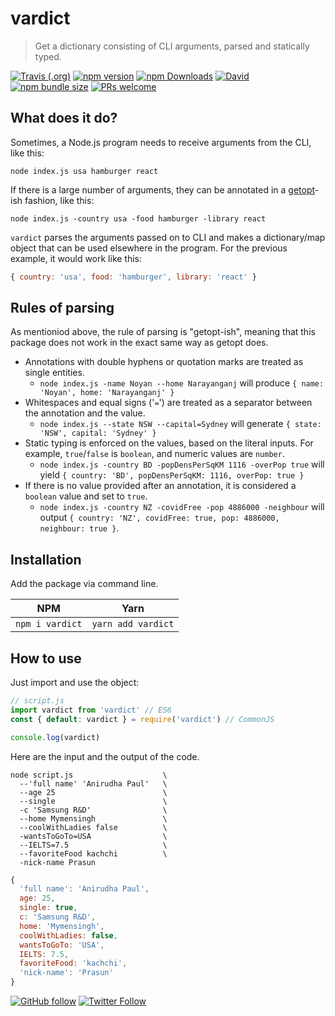 # vardict

> Get a dictionary consisting of CLI arguments, parsed and statically typed.

[![Travis (.org)](https://img.shields.io/travis/maacpiash/vardict?logo=travis&style=flat-square)](https://travis-ci.org/maacpiash/vardict) [![npm version](https://img.shields.io/npm/v/vardict.svg?logo=npm&style=flat-square)](https://npm.im/vardict) [![npm Downloads](https://img.shields.io/npm/dt/vardict.svg?logo=npm&style=flat-square)](https://www.npmjs.com/package/vardict) [![David](https://img.shields.io/david/dev/maacpiash/vardict?logo=npm&style=flat-square)](https://david-dm.org/maacpiash/vardict) [![npm bundle size](https://img.shields.io/bundlephobia/min/vardict?logo=node.js&style=flat-square)](https://www.npmjs.com/package/vardict) [![PRs welcome](https://img.shields.io/badge/PRs-welcome-brightgreen.svg?logo=github&style=flat-square)](https://github.com/maacpiash/vardict/compare)

## What does it do?

Sometimes, a Node.js program needs to receive arguments from the CLI, like this:

```Shell
node index.js usa hamburger react
```

If there is a large number of arguments, they can be annotated in a [getopt](https://en.wikipedia.org/wiki/Getopt)-ish fashion, like this:

```Shell
node index.js -country usa -food hamburger -library react
```

`vardict` parses the arguments passed on to CLI and makes a dictionary/map object that can be used elsewhere in the program. For the previous example, it would work like this:

```JavaScript
{ country: 'usa', food: 'hamburger', library: 'react' }
```
## Rules of parsing

As mentioniod above, the rule of parsing is "getopt-ish", meaning that this package does not work in the exact same way as getopt does.

- Annotations with double hyphens or quotation marks are treated as single entities.
  - `node index.js -name Noyan --home Narayanganj` will produce `{ name: 'Noyan', home: 'Narayanganj' }`
- Whitespaces and equal signs ('`=`') are treated as a separator between the annotation and the value.
  - `node index.js --state NSW --capital=Sydney` will generate `{ state: 'NSW', capital: 'Sydney' }`
- Static typing is enforced on the values, based on the literal inputs. For example, `true`/`false` is `boolean`, and numeric values are `number`.
  - `node index.js -country BD -popDensPerSqKM 1116 -overPop true` will yield `{ country: 'BD', popDensPerSqKM: 1116, overPop: true }`
- If there is no value provided after an annotation, it is considered a `boolean` value and set to `true`.
  - `node index.js -country NZ -covidFree -pop 4886000 -neighbour` will output `{ country: 'NZ', covidFree: true, pop: 4886000, neighbour: true }`.

## Installation

Add the package via command line.

| NPM | Yarn |
| --- | --- |
| `npm i vardict` | `yarn add vardict` |

## How to use

Just import and use the object:

```JavaScript
// script.js
import vardict from 'vardict' // ES6
const { default: vardict } = require('vardict') // CommonJS

console.log(vardict)
```

Here are the input and the output of the code.

```Shell
node script.js                    \
  --'full name' 'Anirudha Paul'   \
  --age 25                        \
  --single                        \
  -c 'Samsung R&D'                \
  --home Mymensingh               \
  --coolWithLadies false          \
  -wantsToGoTo=USA                \
  --IELTS=7.5                     \
  --favoriteFood kachchi          \
  -nick-name Prasun
```

```JavaScript
{
  'full name': 'Anirudha Paul',
  age: 25,
  single: true,
  c: 'Samsung R&D',
  home: 'Mymensingh',
  coolWithLadies: false,
  wantsToGoTo: 'USA',
  IELTS: 7.5,
  favoriteFood: 'kachchi',
  'nick-name': 'Prasun'
}
```

[![GitHub follow](https://img.shields.io/github/followers/maacpiash?label=Follow%20maacpiash&style=social)](https://github.com/maacpiash)
[![Twitter Follow](https://img.shields.io/twitter/follow/maacpiash?style=social)](https://twitter.com/maacpiash)
